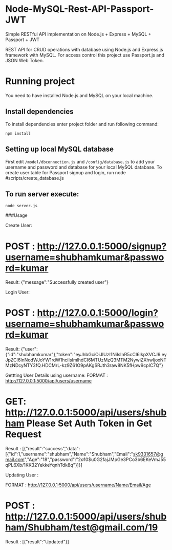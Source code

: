 # Node-MySQL-Rest-API-Passport-JWT
Simple RESTful API implementation on Node.js + Express + MySQL + Passport + JWT

REST API for CRUD operations with database using Node.js and Express.js framework with MySQL. For access control this project use Passport.js and JSON Web Token.

# Running project

You need to have installed Node.js and MySQL on your local machine.

## Install dependencies

To install dependencies enter project folder and run following command:

`npm install`


## Setting up local MySQL database


First edit `/model/dbconnection.js` and `/config/database.js` to add your username and password and database for your local MySQL database.
To create user table for Passport signup and login, run node #scripts/create_database.js


## To run server execute:

`node server.js`

###Usage

Create User:
# POST : http://127.0.0.1:5000/signup?username=shubhamkumar&password=kumar
Result: {"message":"Successfully created user"}

Login User: 
# POST : http://127.0.0.1:5000/login?username=shubhamkumar&password=kumar

Result: {"user":{"id":"shubhamkumar"},"token":"eyJhbGciOiJIUzI1NiIsInR5cCI6IkpXVCJ9.eyJpZCI6InNodWJoYW1rdW1hciIsImlhdCI6MTUzMzQ3MTM2NywiZXhwIjoxNTMzNDcyNTY3fQ.HDCMrL-kz9Z61O9pAKgSRJth3raw8NK5fHpw9cpIC7Q"}

Gettting User Details using username:
FORMAT : http://127.0.0.1:5000/api/users/username 
# GET: http://127.0.0.1:5000/api/users/shubham   Please Set Auth Token in Get Request
Result : [{"result":"success","data":[{"id":1,"username":"shubham","Name":"Shubham","Email":"sk9331657@gmail.com","Age":"18","password":"$2a$10$u0G2fajJMpGe3PCo3b6EKeVmJ55qPL6Xb/1KK32YekkeYqnhTdk8q"}]}]

Updating User :

FORMAT : http://127.0.0.1:5000/api/users/username/Name/Email/Age
# POST  : http://127.0.0.1:5000/api/users/shubham/Shubham/test@gmail.com/19
 Result : [{"result":"Updated"}]




